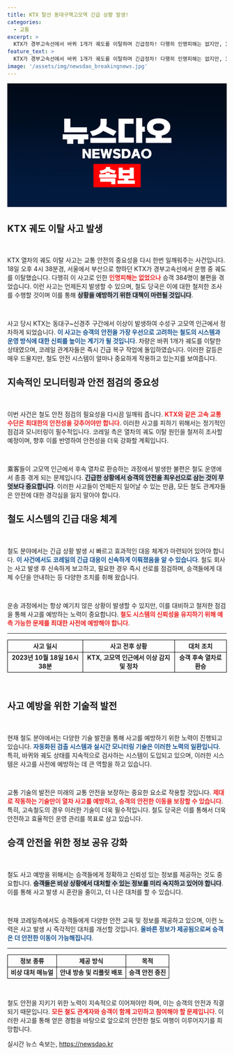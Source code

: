 ```yaml
---
title: KTX 탈선 동대구역고모역 긴급 상황 발생!
categories:
  - 교통
excerpt: >
  KTX가 경부고속선에서 바퀴 1개가 궤도를 이탈하며 긴급정차! 다행히 인명피해는 없지만, 384명의 승객들이 불편을 겪었습니다. 코레일, 원인 조사 나선다.
feature_text: >
  KTX가 경부고속선에서 바퀴 1개가 궤도를 이탈하며 긴급정차! 다행히 인명피해는 없지만, 384명의 승객들이 불편을 겪었습니다. 코레일, 원인 조사 나선다.
image: '/assets/img/newsdao_breakingnews.jpg'
---
```


<p><img src="/assets/img/newsdao_breakingnews.jpg" alt="koreaapp 속보" /></p>

<h2 data-ke-size="size26">KTX 궤도 이탈 사고 발생</h2>

<p data-ke-size="size16">&nbsp;</p>

<p>KTX 열차의 궤도 이탈 사고는 교통 안전의 중요성을 다시 한번 일깨워주는 사건입니다. 18일 오후 4시 38분경, 서울에서 부산으로 향하던 KTX가 경부고속선에서 운행 중 궤도를 이탈했습니다. 다행히 이 사고로 인한 <b><span style="color: #ee2323;">인명피해는 없었으나</span></b> 승객 384명이 불편을 겪었습니다. 이런 사고는 언제든지 발생할 수 있으며, 철도 당국은 이에 대한 철저한 조사를 수행할 것이며 이를 통해 <b><span style="background-color: #21538527;">상황을 예방하기 위한 대책이 마련될 것입니다</span></b>.</p>

<p data-ke-size="size16">&nbsp;</p>

<p>사고 당시 KTX는 동대구~신경주 구간에서 이상이 발생하여 수성구 고모역 인근에서 정차하게 되었습니다. <b><span style="color: #1a5490;">이 사고는 승객의 안전을 가장 우선으로 고려하는 철도의 시스템과 운영 방식에 대한 신뢰를 높이는 계기가 될 것입니다</span></b>. 차량은 바퀴 1개가 궤도를 이탈한 상태였으며, 코레일 관계자들은 즉시 긴급 복구 작업에 돌입하였습니다. 이러한 갈등은 매우 드물지만, 철도 안전 시스템이 얼마나 중요하게 작용하고 있는지를 보여줍니다.</p>

<h2 data-ke-size="size26">지속적인 모니터링과 안전 점검의 중요성</h2>

<p data-ke-size="size16">&nbsp;</p>

<p>이번 사건은 철도 안전 점검의 필요성을 다시끔 일깨워 줍니다. <b><span style="color: #ee2323;">KTX와 같은 고속 교통 수단은 최대한의 안전성을 갖추어야만 합니다</span></b>. 이러한 사고를 피하기 위해서는 정기적인 점검과 모니터링이 필수적입니다. 코레일 측은 열차의 궤도 이탈 원인을 철저히 조사할 예정이며, 향후 이를 반영하여 안전성을 더욱 강화할 계획입니다.</p>

<p data-ke-size="size16">&nbsp;</p>

<p>乘客들이 고모역 인근에서 후속 열차로 환승하는 과정에서 발생한 불편은 철도 운영에서 종종 겪게 되는 문제입니다. <b><span style="background-color: #21538527;">긴급한 상황에서 승객의 안전을 최우선으로 삼는 것이 무엇보다 중요합니다</span></b>. 이러한 사고들이 언제든지 일어날 수 있는 만큼, 모든 철도 관계자들은 안전에 대한 경각심을 잃지 말아야 합니다.</p>

<h2 data-ke-size="size26">철도 시스템의 긴급 대응 체계</h2>

<p data-ke-size="size16">&nbsp;</p>

<p>철도 분야에서는 긴급 상황 발생 시 빠르고 효과적인 대응 체계가 마련되어 있어야 합니다. <b><span style="color: #1a5490;">이 사건에서도 코레일의 긴급 대응이 신속하게 이뤄졌음을 알 수 있습니다</span></b>. 철도 회사는 사고 발생 후 신속하게 보고하고, 필요한 경우 즉시 선로를 점검하며, 승객들에게 대체 수단을 안내하는 등 다양한 조치를 취해 왔습니다.</p>

<p data-ke-size="size16">&nbsp;</p>

<p>운송 과정에서는 항상 예기치 않은 상황이 발생할 수 있지만, 이를 대비하고 철저한 점검을 통해 사고를 예방하는 노력이 중요합니다. <b><span style="color: #ee2323;">철도 시스템의 신뢰성을 유지하기 위해 예측 가능한 문제를 최대한 사전에 예방해야 합니다</span></b>.</p>

<hr>

<table style="width: 100%; border-collapse: collapse;">
    <tr>
        <th style="border: 1px solid black; text-align: center;">사고 일시</th>
        <th style="border: 1px solid black; text-align: center;">사고 전후 상황</th>
        <th style="border: 1px solid black; text-align: center;">대처 조치</th>
    </tr>
    <tr>
        <td style="border: 1px solid black; text-align: center; height: 17px;"><b>2023년 10월 18일 16시 38분</b></td>
        <td style="border: 1px solid black; text-align: center; height: 17px;"><b>KTX, 고모역 인근에서 이상 감지 및 정차</b></td>
        <td style="border: 1px solid black; text-align: center; height: 17px;"><b>승객 후속 열차로 환승</b></td>
    </tr>
</table>

<p data-ke-size="size16">&nbsp;</p>

<h2 data-ke-size="size26">사고 예방을 위한 기술적 발전</h2>

<p data-ke-size="size16">&nbsp;</p>

<p>현재 철도 분야에서는 다양한 기술 발전을 통해 사고를 예방하기 위한 노력이 진행되고 있습니다. <b><span style="color: #1a5490;">자동화된 검출 시스템과 실시간 모니터링 기술은 이러한 노력의 일환입니다</span></b>. 특히, 바퀴와 궤도 상태를 지속적으로 검사하는 시스템이 도입되고 있으며, 이러한 시스템은 사고를 사전에 예방하는 데 큰 역할을 하고 있습니다.</p>

<p data-ke-size="size16">&nbsp;</p>

<p>교통 기술의 발전은 미래의 교통 안전을 보장하는 중요한 요소로 작용할 것입니다. <b><span style="color: #ee2323;">제대로 작동하는 기술만이 열차 사고를 예방하고, 승객의 안전한 이동을 보장할 수 있습니다</span></b>. 특히, 고속철도의 경우 이러한 기술이 더욱 필수적입니다. 철도 당국은 이를 통해서 더욱 안전하고 효율적인 운영 관리를 목표로 삼고 있습니다.</p>

<h2 data-ke-size="size26">승객 안전을 위한 정보 공유 강화</h2>

<p data-ke-size="size16">&nbsp;</p>

<p>철도 사고 예방을 위해서는 승객들에게 정확하고 신뢰성 있는 정보를 제공하는 것도 중요합니다. <b><span style="background-color: #21538527;">승객들은 비상 상황에서 대처할 수 있는 정보를 미리 숙지하고 있어야 합니다</span></b>. 이를 통해 사고 발생 시 혼란을 줄이고, 더 나은 대처를 할 수 있습니다.</p>

<p data-ke-size="size16">&nbsp;</p>

<p>현재 코레일측에서도 승객들에게 다양한 안전 교육 및 정보를 제공하고 있으며, 이런 노력은 사고 발생 시 즉각적인 대처를 개선할 것입니다. <b><span style="color: #1a5490;">올바른 정보가 제공됨으로써 승객은 더 안전한 이동이 가능해집니다</span></b>.</p>

<hr>

<table style="width: 100%; border-collapse: collapse;">
    <tr>
        <th style="border: 1px solid black; text-align: center;">정보 종류</th>
        <th style="border: 1px solid black; text-align: center;">제공 방식</th>
        <th style="border: 1px solid black; text-align: center;">목적</th>
    </tr>
    <tr>
        <td style="border: 1px solid black; text-align: center; height: 17px;"><b>비상 대처 매뉴얼</b></td>
        <td style="border: 1px solid black; text-align: center; height: 17px;"><b>안내 방송 및 리플릿 배포</b></td>
        <td style="border: 1px solid black; text-align: center; height: 17px;"><b>승객 안전 증진</b></td>
    </tr>
</table>

<p data-ke-size="size16">&nbsp;</p>

<p>철도 안전을 지키기 위한 노력이 지속적으로 이어져야만 하며, 이는 승객의 안전과 직결되기 때문입니다. <b><span style="color: #ee2323;">모든 철도 관계자와 승객이 함께 고민하고 참여해야 할 문제입니다</span></b>. 이러한 사고를 통해 얻은 경험을 바탕으로 앞으로의 안전한 철도 여행이 이루어지기를 희망합니다.</p>
실시간 뉴스 속보는, <a href="https://newsdao.kr" rel="dofollow">https://newsdao.kr</a>


